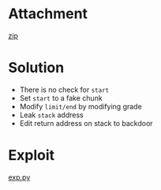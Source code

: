 # Attachment

[zip](GRADEBOOK.zip)

# Solution

- There is no check for `start`
- Set `start` to a fake chunk
- Modify `limit/end` by modifying grade
- Leak `stack` address
- Edit return address on stack to backdoor

# Exploit

[exp.py](exp.py)
